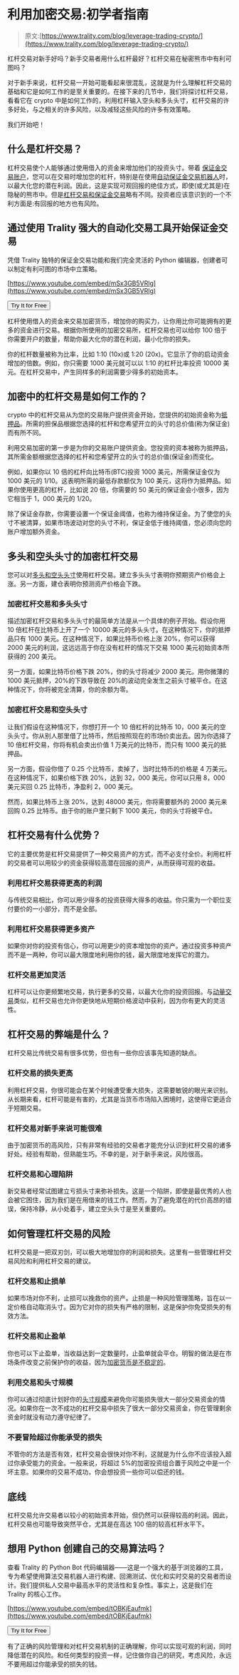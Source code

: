 # 利用加密交易:初学者指南

> 原文:[https://www.trality.com/blog/leverage-trading-crypto/](https://www.trality.com/blog/leverage-trading-crypto/)

杠杆交易对新手好吗？新手交易者用什么杠杆最好？杠杆交易在秘密熊市中有利可图吗？

对于新手来说，杠杆交易一开始可能看起来很混乱，这就是为什么理解杠杆交易的基础和它是如何工作的是至关重要的。在接下来的几节中，我们将探讨杠杆交易，看看它在 crypto 中是如何工作的，利用杠杆输入空头和多头头寸，杠杆交易的许多好处，与之相关的许多风险，以及减轻这些风险的许多有效策略。

我们开始吧！

## 什么是杠杆交易？

杠杆交易使个人能够通过使用借入的资金来增加他们的投资头寸。带着 [保证金交易账户](/blog/margin-trading)，您可以在交易时增加您的杠杆，特别是在使用[自动保证金交易机器人](/blog/margin-trading-bots)时，以最大化您的潜在利润。因此，这是实现可观回报的绝佳方式，即使(或尤其是)在隐秘的熊市中。但是[杠杆交易和保证金交易](/blog/margin-trading-vs-leverage-trading)略有不同。投资者应该意识到的一个不利方面是:有回报的地方也有风险。

## 通过使用 Trality 强大的自动化交易工具开始保证金交易

凭借 Trality 独特的保证金交易功能和我们完全灵活的 Python 编辑器，创建者可以制定有利可图的市场中立策略。

[https://www.youtube.com/embed/mSx3GB5VRlg](https://www.youtube.com/embed/mSx3GB5VRlg)

<button type="button" class="chakra-button css-1hnfsz">Try It for Free</button>

杠杆使用借入的资金来交易加密货币，增加你的购买力，让你用比你可能拥有的更多的资金进行交易。根据你所使用的加密交易所，杠杆交易也可以给你 100 倍于你需要开户的数量，帮助你最大化你的潜在利润，最小化你的损失。

你的杠杆数量被称为比率，比如 1:10 (10x)或 1:20 (20x)。它显示了你的启动资金增加的倍数。例如，你只需要 1000 美元就可以以 1:10 的杠杆比率投资 10000 美元。在杠杆交易中，产生同样多的利润需要少得多的初始资本。

## 加密中的杠杆交易是如何工作的？

crypto 中的杠杆交易从为您的交易账户提供资金开始，您提供的初始资金称为[抵押品](https://spectrocoin.com/en/faqs/crypto-loans/what-is-collateral-and-what-currencies-can-i-use-for-it.html)。所需的担保品根据您选择的杠杆和您希望开立的头寸的总价值(称为保证金)而有所不同。

利用交易加密的第一步是为你的交易账户提供资金。您投资的资本被称为抵押品，其所需金额根据您选择的杠杆和您希望开立的头寸的总价值(保证金)而变化。

例如，如果你以 10 倍的杠杆向比特币(BTC)投资 1000 美元，所需保证金仅为 1000 美元的 1/10。这表明所需的最低存款额仅为 100 美元，这将作为抵押品。如果你使用更高的杠杆，比如说 20 倍，你需要的 50 美元的保证金会小很多，因为它相当于 1，000 美元的 1/20。

除了保证金存款，你需要设置一个保证金阈值，也称为维持保证金。为了使您的头寸不被清算，如果市场波动对您的头寸不利，保证金低于维持阈值，您必须向您的账户增加额外资金。

## 多头和空头头寸的加密杠杆交易

您可以对[多头和空头头寸](https://cointelegraph.com/explained/long-and-short-positions-explained)使用杠杆交易。建立多头头寸表明你预期资产价格会上涨。另一方面，建仓表明你预测资产价格会下跌。

### 加密杠杆交易和多头头寸

描述加密杠杆交易和多头头寸的最简单方法是从一个具体的例子开始。假设你用 10 倍杠杆在比特币上开了一个 10000 美元的多头头寸。在这种情况下，你的抵押品只有 1000 美元。在这种情况下，如果比特币价格上涨 20%，你可以获得 2000 美元的利润，这远远高于你在没有杠杆的情况下交易 1000 美元初始资本所获得的 200 美元。

另一方面，如果比特币价格下跌 20%，你的头寸将减少 2000 美元。用你微薄的 1000 美元抵押，20%的下跌导致在 20%的波动完全发生之前头寸被平仓。在这种情况下，你将被完全清算，你的余额为零。

### 加密杠杆交易和空头头寸

让我们假设在这种情况下，你想打开一个 10 倍杠杆的比特币 10，000 美元的空头头寸。你从别人那里借了比特币，然后按照现在的市场价卖出去。因为你选择了 10 倍杠杆交易，你将有机会卖出价值 1 万美元的比特币，而只有 1000 美元的抵押品。

另一方面，假设你借了 0.25 个比特币，卖掉了，当时比特币的价格是 4 万美元。在这种情况下，如果价格下跌 20%，达到 32，000 美元，你可以只用 8，000 美元买回 0.25 比特币，净盈利 2，000 美元。

然而，如果比特币上涨 20%，达到 48000 美元，你将需要额外的 2000 美元来回购 0.25 比特币。由于你的账户里只剩下 1000 美元，你的头寸将被平仓。

## 杠杆交易有什么优势？

它的主要优势是杠杆交易提供了一种交易资产的方式，而不必支付全价。利用杠杆的交易者可以用较少的资金获得较高潜在回报的资产，从而获得可观的收益。

### 利用杠杆交易获得更高的利润

与传统交易相比，你可以用少得多的投资获得大得多的收益。你只需为一个职位支付要价的一小部分，而不是全部。

### 利用杠杆交易获得更多资产

如果你对你的投资有信心，你可以用更少的资本增加你的资产。通过投资多种资产而不是一两种，你可以最大限度地利用你的钱，最大限度地发挥它的潜力。

### 杠杆交易更加灵活

杠杆可以让你更频繁地交易，执行更多的交易，以最大化你的投资回报。与[动量交易](/blog/momentum-trading)类似，杠杆交易也允许你更快地从短期价格波动中获利，因为你有更大的灵活性。

## 杠杆交易的弊端是什么？

杠杆交易比传统交易有很多优势，但也有一些你应该事先知道的缺点。

### 杠杆交易的损失更高

利用杠杆交易，你很可能会在某个时候遭受重大损失，这需要敏锐的眼光来识别。从长期来看，杠杆可能是有害的，尤其是当货币市场陷入困境时，这使得它更适合于短期交易。

### 杠杆交易对新手来说可能很难

由于加密货币的高风险，只有非常有经验的交易者才能充分认识到杠杆交易的诸多好处。经验有帮助，但熟能生巧。不幸的是，对于新手来说，风险很高。

### 杠杆交易和心理陷阱

新交易者经常试图建立亏损头寸来弥补损失。这是一个陷阱，即使是最优秀的人也会被它困住，因为我们是在用借来的钱工作。然而，为了避免潜在的代价高昂的错误，保持冷静，从小处着手，建立空头头寸是至关重要的。

## 如何管理杠杆交易的风险

杠杆交易是一把双刃剑，可以极大地增加你的利润和损失。这里有一些管理杠杆交易风险和利用杠杆交易的建议。

### 杠杆交易和止损单

如果市场对你不利，止损可以挽救你的资产。止损是一种风险管理策略，旨在以一定价格自动取消头寸。因为它对你的损失有严格的限制，这是保护你免受损失的有效方法。

### 杠杆交易和止盈单

你也可以下止盈单，当收益达到一定数量时，止盈单就会平仓。明智的做法是在市场条件改变之前保护你的收益，因为[加密货币是不稳定的](/blog/staying-disciplined)。

### 利用交易和头寸规模

你可以通过彻底计划好你的[头寸规模](https://www.investopedia.com/terms/p/positionsizing.asp#:~:text=What%20Is%20Position%20Sizing%3F,when%20determining%20appropriate%20position%20sizing.)来避免你可能损失很大一部分交易资金的情况。如果你在一次不成功的杠杆交易中损失了很大一部分交易资金，你在管理剩余资金时就没有动力遵守纪律了。

### 不要冒险超过你能承受的损失

不管你的方法是否有效，杠杆交易会很快对你不利，这就是为什么你不应该投入超过你承受能力的资金。一般来说，将超过 5%的加密投资组合置于风险之中是一个坏主意。如果你的交易不成功，你会想投资一些你可以偿还的钱。

## 底线

杠杆交易允许交易者以较小的初始资本开始，但仍然可以获得较高的利润。因此，杠杆交易也可能导致突然平仓，尤其是在高达 100 倍的较高杠杆水平下。

## 想用 Python 创建自己的交易算法吗？

查看 Trality 的 Python Bot 代码编辑器——这是一个强大的基于浏览器的工具，专为希望使用算法交易机器人进行构建、回溯测试、优化和实时交易的交易者而设计。我们提供私人交易中最高水平的灵活性和复杂性。事实上，这是我们在 Trality 的核心工作。

[https://www.youtube.com/embed/tOBKjEaufmk](https://www.youtube.com/embed/tOBKjEaufmk)

<button type="button" class="chakra-button css-1hnfsz">Try It for Free</button>

有了正确的风险管理和对杠杆交易机制的正确理解，你可以实现可观的利润，同时降低潜在的风险。和任何类型的投资一样，记住做你自己的研究，考虑风险，永远不要用超过你能承受的损失的钱。